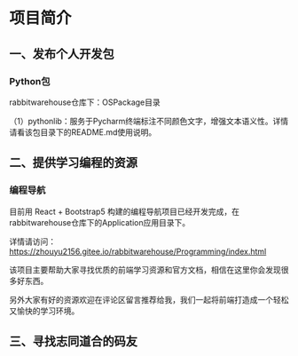 # 项目简介

## 一、发布个人开发包

### Python包

rabbitwarehouse仓库下：OSPackage目录

（1）pythonlib：服务于Pycharm终端标注不同颜色文字，增强文本语义性。详情请看该包目录下的README.md使用说明。



## 二、提供学习编程的资源

### 编程导航

目前用 React + Bootstrap5 构建的编程导航项目已经开发完成，在rabbitwarehouse仓库下的Application应用目录下。

详情请访问：https://zhouyu2156.gitee.io/rabbitwarehouse/Programming/index.html

该项目主要帮助大家寻找优质的前端学习资源和官方文档，相信在这里你会发现很多好东西。

另外大家有好的资源欢迎在评论区留言推荐给我，我们一起将前端打造成一个轻松又愉快的学习环境。



## 三、寻找志同道合的码友
